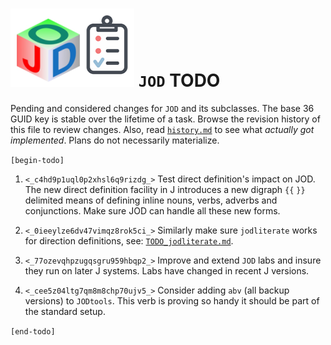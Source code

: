 
![jod todo list](todo_jod.png) `JOD` TODO
=========================================

Pending and considered changes for `JOD` and its subclasses.
The base 36 GUID key is stable over the lifetime of a task.
Browse the revision history of this file to review changes.
Also, read [`history.md`](https://github.com/bakerjd99/jod/blob/master/jod/history.md)
to see what *actually got implemented*. Plans do not necessarily materialize.

`[begin-todo]`

1. `<_c4hd9p1uql0p2xhsl6q9rizdg_>` Test direct definition's impact on JOD. The new direct definition facility in J introduces
   a new digraph `{{` `}}` delimited means of defining inline nouns, verbs, adverbs and conjunctions.
   Make sure JOD can handle all these new forms.

2. `<_0ieeylze6dv47vimqz8rok5ci_>` Similarly make sure `jodliterate` works for direction definitions, see:  [`TODO_jodliterate.md`](https://github.com/bakerjd99/jacks/blob/master/jodliterate/TODO_jodliterate.md).

3. `<_77ozevqhpzugqsgru959hbqp2_>` Improve and extend `JOD` labs and insure they run on later J systems. Labs
   have changed in recent J versions.

4. `<_cee5z04ltg7qm8m8chp70ujv5_>` Consider adding `abv` (all backup versions) to `JODtools`. This verb is proving so handy it should be part of the standard setup.

`[end-todo]`